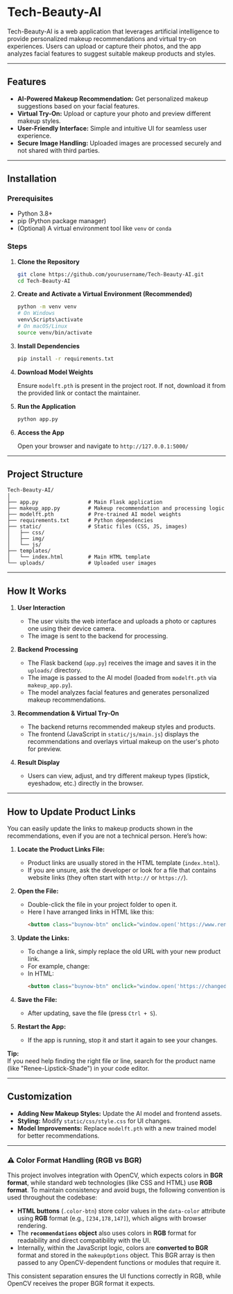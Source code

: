 # Tech-Beauty-AI

Tech-Beauty-AI is a web application that leverages artificial intelligence to provide personalized makeup recommendations and virtual try-on experiences. Users can upload or capture their photos, and the app analyzes facial features to suggest suitable makeup products and styles.

---

## Features

- **AI-Powered Makeup Recommendation:** Get personalized makeup suggestions based on your facial features.
- **Virtual Try-On:** Upload or capture your photo and preview different makeup styles.
- **User-Friendly Interface:** Simple and intuitive UI for seamless user experience.
- **Secure Image Handling:** Uploaded images are processed securely and not shared with third parties.

---

## Installation

### Prerequisites

- Python 3.8+
- pip (Python package manager)
- (Optional) A virtual environment tool like `venv` or `conda`

### Steps

1. **Clone the Repository**

   ```sh
   git clone https://github.com/yourusername/Tech-Beauty-AI.git
   cd Tech-Beauty-AI
   ```

2. **Create and Activate a Virtual Environment (Recommended)**

   ```sh
   python -m venv venv
   # On Windows
   venv\Scripts\activate
   # On macOS/Linux
   source venv/bin/activate
   ```

3. **Install Dependencies**

   ```sh
   pip install -r requirements.txt
   ```

4. **Download Model Weights**

   Ensure `modelft.pth` is present in the project root. If not, download it from the provided link or contact the maintainer.

5. **Run the Application**

   ```sh
   python app.py
   ```

6. **Access the App**

   Open your browser and navigate to `http://127.0.0.1:5000/`

---

## Project Structure

```
Tech-Beauty-AI/
│
├── app.py                # Main Flask application
├── makeup_app.py         # Makeup recommendation and processing logic
├── modelft.pth           # Pre-trained AI model weights
├── requirements.txt      # Python dependencies
├── static/               # Static files (CSS, JS, images)
│   ├── css/
│   ├── img/
│   └── js/
├── templates/
│   └── index.html        # Main HTML template
└── uploads/              # Uploaded user images
```

---

## How It Works

1. **User Interaction**
   - The user visits the web interface and uploads a photo or captures one using their device camera.
   - The image is sent to the backend for processing.

2. **Backend Processing**
   - The Flask backend (`app.py`) receives the image and saves it in the `uploads/` directory.
   - The image is passed to the AI model (loaded from `modelft.pth` via `makeup_app.py`).
   - The model analyzes facial features and generates personalized makeup recommendations.

3. **Recommendation & Virtual Try-On**
   - The backend returns recommended makeup styles and products.
   - The frontend (JavaScript in `static/js/main.js`) displays the recommendations and overlays virtual makeup on the user's photo for preview.

4. **Result Display**
   - Users can view, adjust, and try different makeup types (lipstick, eyeshadow, etc.) directly in the browser.

---

## How to Update Product Links

You can easily update the links to makeup products shown in the recommendations, even if you are not a technical person. Here’s how:

1. **Locate the Product Links File:**
   - Product links are usually stored in the HTML template (`index.html`).
   - If you are unsure, ask the developer or look for a file that contains website links (they often start with `http://` or `https://`).

2. **Open the File:**
   - Double-click the file in your project folder to open it.
   - Here I have arranged links in HTML like this:
     ```html
     <button class="buynow-btn" onclick="window.open('https://www.reneecosmetics.in/products/renee-peachy-pink-blush-duo', '_blank')">Peachy</button>
     ```

3. **Update the Links:**
   - To change a link, simply replace the old URL with your new product link.
   - For example, change:
   - In HTML:
     ```html
     <button class="buynow-btn" onclick="window.open('https://changed-link/', '_blank')">Product</button>
     ```

4. **Save the File:**
   - After updating, save the file (press `Ctrl + S`).

5. **Restart the App:**
   - If the app is running, stop it and start it again to see your changes.

**Tip:**  
If you need help finding the right file or line, search for the product name (like "Renee-Lipstick-Shade") in your code editor.

---

## Customization

- **Adding New Makeup Styles:** Update the AI model and frontend assets.
- **Styling:** Modify `static/css/style.css` for UI changes.
- **Model Improvements:** Replace `modelft.pth` with a new trained model for better recommendations.

---

### ⚠️ Color Format Handling (RGB vs BGR)

This project involves integration with OpenCV, which expects colors in **BGR format**, while standard web technologies (like CSS and HTML) use **RGB format**. To maintain consistency and avoid bugs, the following convention is used throughout the codebase:

- **HTML buttons** (`.color-btn`) store color values in the `data-color` attribute using **RGB** format (e.g., `[234,178,147]`), which aligns with browser rendering.
- The **`recommendations` object** also uses colors in **RGB** format for readability and direct compatibility with the UI.
- Internally, within the JavaScript logic, colors are **converted to BGR** format and stored in the `makeupOptions` object. This BGR array is then passed to any OpenCV-dependent functions or modules that require it.

This consistent separation ensures the UI functions correctly in RGB, while OpenCV receives the proper BGR format it expects.
